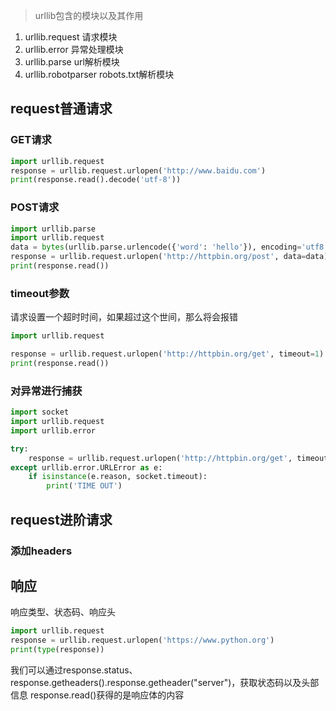 >urllib包含的模块以及其作用
1. urllib.request 请求模块
2. urllib.error 异常处理模块
3. urllib.parse url解析模块
4. urllib.robotparser robots.txt解析模块

## request普通请求
### GET请求
```python
import urllib.request
response = urllib.request.urlopen('http://www.baidu.com')
print(response.read().decode('utf-8'))
```

### POST请求
```python
import urllib.parse
import urllib.request
data = bytes(urllib.parse.urlencode({'word': 'hello'}), encoding='utf8')
response = urllib.request.urlopen('http://httpbin.org/post', data=data)
print(response.read())
```

### timeout参数
请求设置一个超时时间，如果超过这个世间，那么将会报错
```PYTHON
import urllib.request

response = urllib.request.urlopen('http://httpbin.org/get', timeout=1)
print(response.read())

```

### 对异常进行捕获
```PYTHON
import socket
import urllib.request
import urllib.error

try:
    response = urllib.request.urlopen('http://httpbin.org/get', timeout=0.1)
except urllib.error.URLError as e:
    if isinstance(e.reason, socket.timeout):
        print('TIME OUT')
```



## request进阶请求
### 添加headers


## 响应
响应类型、状态码、响应头
```python
import urllib.request
response = urllib.request.urlopen('https://www.python.org')
print(type(response))
```
我们可以通过response.status、response.getheaders().response.getheader("server")，获取状态码以及头部信息
response.read()获得的是响应体的内容


```{.python .input}

```
